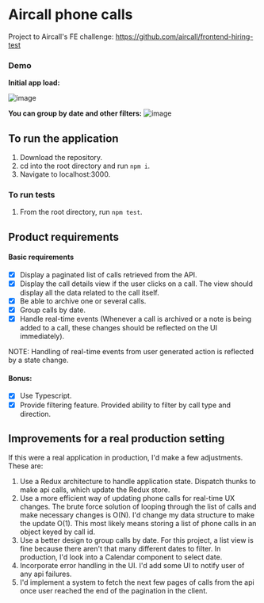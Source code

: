 # Aircall phone calls
Project to Aircall's FE challenge: https://github.com/aircall/frontend-hiring-test

### Demo
**Initial app load:**

![image](https://user-images.githubusercontent.com/9043536/151912727-e47e3c34-20ad-4011-bb8b-46aa85b16335.png)

**You can group by date and other filters:**
![image](https://user-images.githubusercontent.com/9043536/151912780-4a72b515-9ac9-4487-994c-5400fde953b7.png)

## To run the application

1. Download the repository.
2. cd into the root directory and run `npm i`.
3. Navigate to localhost:3000.

### To run tests

1. From the root directory, run `npm test`.

## Product requirements

#### Basic requirements
- [x] Display a paginated list of calls retrieved from the API.
- [x] Display the call details view if the user clicks on a call. The view should display all the data related to the call itself.
- [x] Be able to archive one or several calls.
- [x] Group calls by date.
- [x] Handle real-time events (Whenever a call is archived or a note is being added to a call, these changes should be reflected on the UI immediately).

NOTE: Handling of real-time events from user generated action is reflected by a state change.

#### Bonus:
- [x] Use Typescript.
- [x] Provide filtering feature. Provided ability to filter by call type and direction.

## Improvements for a real production setting
If this were a real application in production, I'd make a few adjustments.
These are:

1. Use a Redux architecture to handle application state. Dispatch thunks to make api calls, which update the Redux store.
2. Use a more efficient way of updating phone calls for real-time UX changes.
   The brute force solution of looping through the list of calls and make necessary changes is O(N). I'd change my data structure to make the update O(1).
   This most likely means storing a list of phone calls in an object keyed by call id.
3. Use a better design to group calls by date. For this project, a list view is fine because there aren't that many different dates to filter.
   In production, I'd look into a Calendar component to select date.
4. Incorporate error handling in the UI. I'd add some UI to notify user of any api failures.
5. I'd implement a system to fetch the next few pages of calls from the api once user reached the end of the pagination in the client.
